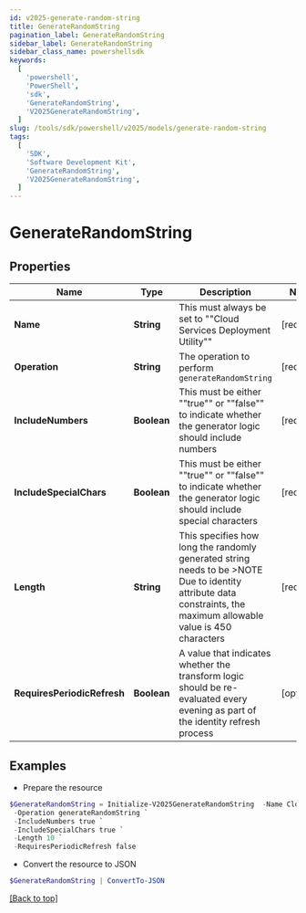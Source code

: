 ```yaml
---
id: v2025-generate-random-string
title: GenerateRandomString
pagination_label: GenerateRandomString
sidebar_label: GenerateRandomString
sidebar_class_name: powershellsdk
keywords:
  [
    'powershell',
    'PowerShell',
    'sdk',
    'GenerateRandomString',
    'V2025GenerateRandomString',
  ]
slug: /tools/sdk/powershell/v2025/models/generate-random-string
tags:
  [
    'SDK',
    'Software Development Kit',
    'GenerateRandomString',
    'V2025GenerateRandomString',
  ]
---
```


# GenerateRandomString

## Properties

| Name | Type | Description | Notes |
| --- | --- | --- | --- |
| **Name** | **String** | This must always be set to ""Cloud Services Deployment Utility"" | [required] |
| **Operation** | **String** | The operation to perform `generateRandomString` | [required] |
| **IncludeNumbers** | **Boolean** | This must be either ""true"" or ""false"" to indicate whether the generator logic should include numbers | [required] |
| **IncludeSpecialChars** | **Boolean** | This must be either ""true"" or ""false"" to indicate whether the generator logic should include special characters | [required] |
| **Length** | **String** | This specifies how long the randomly generated string needs to be >NOTE Due to identity attribute data constraints, the maximum allowable value is 450 characters | [required] |
| **RequiresPeriodicRefresh** | **Boolean** | A value that indicates whether the transform logic should be re-evaluated every evening as part of the identity refresh process | [optional] |

## Examples

- Prepare the resource

```powershell
$GenerateRandomString = Initialize-V2025GenerateRandomString  -Name Cloud Services Deployment Utility `
 -Operation generateRandomString `
 -IncludeNumbers true `
 -IncludeSpecialChars true `
 -Length 10 `
 -RequiresPeriodicRefresh false
```

- Convert the resource to JSON

```powershell
$GenerateRandomString | ConvertTo-JSON
```

[[Back to top]](#)

